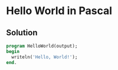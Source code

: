 # Hello World in Pascal

## Solution

```Pascal
program HelloWorld(output);
begin
  writeln('Hello, World!');
end.

```